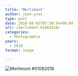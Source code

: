 ```yaml
---
title: 'Merlimont'
author: jean-yves
type: post
date: 2018-08-01T07:50:54+00:00
url: /merlimont-01082018/
categories:
  - Photographie
years:
  - 2018
format: image

---
```

![Merlimont #01082018](./img_0055.jpg)